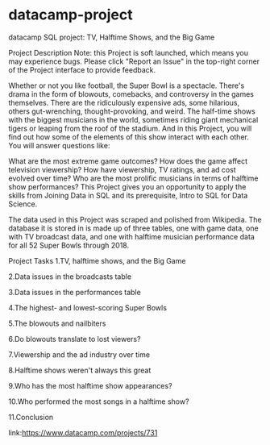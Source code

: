 # datacamp-project
datacamp SQL project:
TV, Halftime Shows, and the Big Game


Project Description
Note: this Project is soft launched, which means you may experience bugs. Please click "Report an Issue" in the top-right corner of the Project interface to provide feedback.

Whether or not you like football, the Super Bowl is a spectacle. There's drama in the form of blowouts, comebacks, and controversy in the games themselves. There are the ridiculously expensive ads, some hilarious, others gut-wrenching, thought-provoking, and weird. The half-time shows with the biggest musicians in the world, sometimes riding giant mechanical tigers or leaping from the roof of the stadium. And in this Project, you will find out how some of the elements of this show interact with each other. You will answer questions like:

What are the most extreme game outcomes?
How does the game affect television viewership?
How have viewership, TV ratings, and ad cost evolved over time?
Who are the most prolific musicians in terms of halftime show performances?
This Project gives you an opportunity to apply the skills from Joining Data in SQL and its prerequisite, Intro to SQL for Data Science.

The data used in this Project was scraped and polished from Wikipedia. The database it is stored in is made up of three tables, one with game data, one with TV broadcast data, and one with halftime musician performance data for all 52 Super Bowls through 2018.


Project Tasks
1.TV, halftime shows, and the Big Game


2.Data issues in the broadcasts table


3.Data issues in the performances table


4.The highest- and lowest-scoring Super Bowls


5.The blowouts and nailbiters


6.Do blowouts translate to lost viewers?


7.Viewership and the ad industry over time


8.Halftime shows weren't always this great


9.Who has the most halftime show appearances?


10.Who performed the most songs in a halftime show?


11.Conclusion

link:https://www.datacamp.com/projects/731
